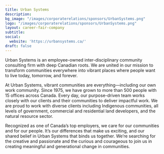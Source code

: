 ```yaml
---
title: Urban Systems
description: 
bg_image: "/images/corporaterelations/sponsors/UrbanSystems.png"
logo: "/images/corporaterelations/sponsors/UrbanSystems.png"
layout: career-fair-company
subtitle: 
social:
  website: 'https://urbansystems.ca/'
draft: false
---
```


Urban Systems is an employee-owned inter-disciplinary community consulting firm with deep Canadian roots. We are united in our mission to transform communities everywhere into vibrant places where people want to live today, tomorrow, and forever. 

At Urban Systems, vibrant communities are everything—including our own work community. Since 1975, we have grown to more than 500 people with 15 offices across Canada. Every day, our purpose-driven team works closely with our clients and their communities to deliver impactful work. We are proud to work with diverse clients including Indigenous communities, all levels of government, commercial and residential land developers, and the natural resource sector.

Recognized as one of Canada’s top employers, we care for our communities and for our people. It’s our differences that make us exciting, and our shared belief in Urban Systems that binds us together. We’re searching for the creative and passionate and the curious and courageous to join us in creating meaningful and generational change in communities.
